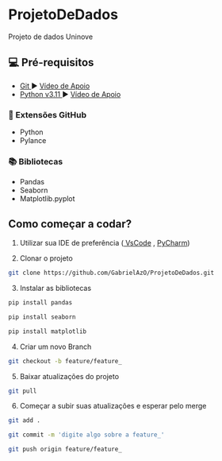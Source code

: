 # ProjetoDeDados
Projeto de dados Uninove


## 💻 Pré-requisitos

* <a href= "https://git-scm.com/downloads"> Git </a> :arrow_forward: <a href= "https://www.youtube.com/watch?v=Am46OOLgV4s"> Vídeo de Apoio</a>
* <a href= "https://www.python.org/downloads/"> Python v3.11 </a> :arrow_forward: <a href= "https://www.youtube.com/watch?v=eaFJwQRUE4k"> Vídeo de Apoio</a>

### :twisted_rightwards_arrows: Extensões GitHub

* Python
* Pylance
### :books: Bibliotecas

* Pandas
* Seaborn
* Matplotlib.pyplot


## Como começar a codar?

1. Utilizar sua IDE de preferência (<a href="https://code.visualstudio.com/download/"> VsCode</a> , <a href="https://www.jetbrains.com/pycharm/"> PyCharm</a>)

2. Clonar o projeto

```sh
git clone https://github.com/GabrielAzO/ProjetoDeDados.git
```

3. Instalar as bibliotecas
```sh
pip install pandas
```

```sh
pip install seaborn
```

```sh
pip install matplotlib
```

4. Criar um novo Branch 

```sh
git checkout -b feature/feature_
```

5. Baixar atualizações do projeto

```sh
git pull
```

6. Começar a subir suas atualizações e esperar pelo merge

```sh
git add .
```

```sh
git commit -m 'digite algo sobre a feature_' 
```

```sh
git push origin feature/feature_
```
